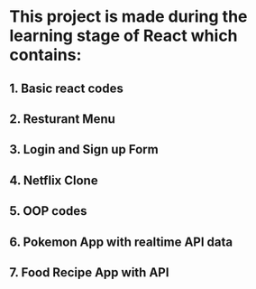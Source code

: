 # This project is made during the learning stage of React which contains:
## 1. Basic react codes
## 2. Resturant Menu
## 3. Login and Sign up Form
## 4. Netflix Clone
## 5. OOP codes
## 6. Pokemon App with realtime API data
## 7. Food Recipe App with API
